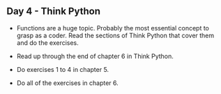## Day 4 - Think Python

* Functions are a huge topic. Probably the most essential concept to grasp as a coder. Read the sections of Think Python that cover them and do the exercises.

* Read up through the end of chapter 6 in Think Python.

* Do exercises 1 to 4 in chapter 5.

* Do all of the exercises in chapter 6.
